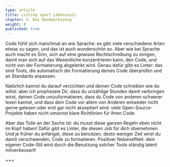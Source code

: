 ```yaml
---
type: article
title: Linting spart Lebenszeit
chapter: 3. Das Handwerkszeug
weight: 0
published: true
---
```


Code fühlt sich manchmal an wie Sprache: es gibt viele verschiedene Arten etwas zu sagen, und das ist auch wunderschön so. Aber wie bei Sprache auch macht es Sinn, sich auf eine gewisse Rechtschreibung zu einigen, damit man sich auf das Wesentliche konzentrieren kann, den Code, und nicht von der Formatierung abgelenkt wird. Genau dafür gibt es Linter: das sind Tools, die automatisch die Formatierung deines Code überprüfen und an Standards anpassen.

Natürlich kannst du darauf verzichten und deinen Code schreiben wie du willst: aber ich prophezeie Dir, dass du unzählige Stunden damit verbringen wirst, deinen Code umzuformatieren, dass du Code von anderen schwerer lesen kannst, und dass dein Code vor allem von Anderen entweder nicht gerne gelesen oder erst gar nicht akzeptiert wird: viele Open-Source-Projekte haben nicht umsonst klare Richtlinien für Ihren Code.

Aber das Tolle an der Sache ist: du musst diese ganzen Regeln eben nicht im Kopf haben! Dafür gibt es Linter, die diesen Job für dich übernehmen. Und je früher du anfängst, diese zu benutzen, desto weniger Zeit wirst du damit verschwenden, Code zu formatieren. Positiver Nebeneffekt: dein eigener Code-Stil wird durch die Benutzung solcher Tools ständig latent mitverbessert!

+++
